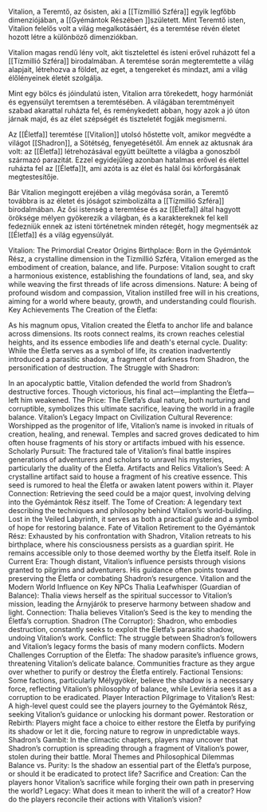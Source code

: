   
Vitalion, a Teremtő, az ősisten, aki a [[Tízmillió Szféra]] egyik legfőbb dimenziójában, a [[Gyémántok Részében ]]született. Mint Teremtő isten, Vitalion felelős volt a világ megalkotásáért, és a teremtése révén életet hozott létre a különböző dimenziókban.

Vitalion magas rendű lény volt, akit tisztelettel és isteni erővel ruházott fel a [[Tízmillió Szféra]] birodalmában. A teremtése során megteremtette a világ alapjait, létrehozva a földet, az eget, a tengereket és mindazt, ami a világ élőlényeinek életét szolgálja.

Mint egy bölcs és jóindulatú isten, Vitalion arra törekedett, hogy harmóniát és egyensúlyt teremtsen a teremtésében. A világában teremtményeit szabad akarattal ruházta fel, és reménykedett abban, hogy azok a jó úton járnak majd, és az élet szépségét és tiszteletét fogják megismerni.

Az [[Életfa]] teremtése [[Vitalion]] utolsó hőstette volt, amikor megvédte a világot [[Shadron]], a Sötétség, fenyegetésétől. Ám ennek az aktusnak ára volt: az [[Életfa]] létrehozásával együtt beültette a világba a gonoszból származó parazitát. Ezzel egyidejűleg azonban hatalmas erővel és élettel ruházta fel az [[Életfa]]t, ami azóta is az élet és halál ősi körforgásának megtestesítője.

Bár Vitalion megingott erejében a világ megóvása során, a Teremtő továbbra is az életet és jóságot szimbolizálta a [[Tízmillió Szféra]] birodalmában. Az ősi istenség a teremtése és az [[Életfa]] által hagyott öröksége mélyen gyökerezik a világban, és a karaktereknek fel kell fedezniük ennek az isteni történetnek minden rétegét, hogy megmentsék az [[Életfa]] és a világ egyensúlyát.

Vitalion: The Primordial Creator
Origins
Birthplace: Born in the Gyémántok Rész, a crystalline dimension in the Tízmillió Szféra, Vitalion emerged as the embodiment of creation, balance, and life.
Purpose: Vitalion sought to craft a harmonious existence, establishing the foundations of land, sea, and sky while weaving the first threads of life across dimensions.
Nature: A being of profound wisdom and compassion, Vitalion instilled free will in his creations, aiming for a world where beauty, growth, and understanding could flourish.
Key Achievements
The Creation of the Életfa:

As his magnum opus, Vitalion created the Életfa to anchor life and balance across dimensions. Its roots connect realms, its crown reaches celestial heights, and its essence embodies life and death's eternal cycle.
Duality: While the Életfa serves as a symbol of life, its creation inadvertently introduced a parasitic shadow, a fragment of darkness from Shadron, the personification of destruction.
The Struggle with Shadron:

In an apocalyptic battle, Vitalion defended the world from Shadron’s destructive forces. Though victorious, his final act—implanting the Életfa—left him weakened.
The Price: The Életfa’s dual nature, both nurturing and corruptible, symbolizes this ultimate sacrifice, leaving the world in a fragile balance.
Vitalion’s Legacy
Impact on Civilization
Cultural Reverence: Worshipped as the progenitor of life, Vitalion’s name is invoked in rituals of creation, healing, and renewal. Temples and sacred groves dedicated to him often house fragments of his story or artifacts imbued with his essence.
Scholarly Pursuit: The fractured tale of Vitalion’s final battle inspires generations of adventurers and scholars to unravel his mysteries, particularly the duality of the Életfa.
Artifacts and Relics
Vitalion’s Seed:
A crystalline artifact said to house a fragment of his creative essence. This seed is rumored to heal the Életfa or awaken latent powers within it.
Player Connection: Retrieving the seed could be a major quest, involving delving into the Gyémántok Rész itself.
The Tome of Creation:
A legendary text describing the techniques and philosophy behind Vitalion’s world-building. Lost in the Veiled Labyrinth, it serves as both a practical guide and a symbol of hope for restoring balance.
Fate of Vitalion
Retirement to the Gyémántok Rész: Exhausted by his confrontation with Shadron, Vitalion retreats to his birthplace, where his consciousness persists as a guardian spirit. He remains accessible only to those deemed worthy by the Életfa itself.
Role in Current Era: Though distant, Vitalion’s influence persists through visions granted to pilgrims and adventurers. His guidance often points toward preserving the Életfa or combating Shadron’s resurgence.
Vitalion and the Modern World
Influence on Key NPCs
Thalia Leafwhisper (Guardian of Balance):
Thalia views herself as the spiritual successor to Vitalion’s mission, leading the Árnyjárók to preserve harmony between shadow and light.
Connection: Thalia believes Vitalion’s Seed is the key to mending the Életfa’s corruption.
Shadron (The Corruptor):
Shadron, who embodies destruction, constantly seeks to exploit the Életfa’s parasitic shadow, undoing Vitalion’s work.
Conflict: The struggle between Shadron’s followers and Vitalion’s legacy forms the basis of many modern conflicts.
Modern Challenges
Corruption of the Életfa: The shadow parasite’s influence grows, threatening Vitalion’s delicate balance. Communities fracture as they argue over whether to purify or destroy the Életfa entirely.
Factional Tensions: Some factions, particularly Mélygyökér, believe the shadow is a necessary force, reflecting Vitalion’s philosophy of balance, while Levitéria sees it as a corruption to be eradicated.
Player Interaction
Pilgrimage to Vitalion’s Rest: A high-level quest could see the players journey to the Gyémántok Rész, seeking Vitalion’s guidance or unlocking his dormant power.
Restoration or Rebirth: Players might face a choice to either restore the Életfa by purifying its shadow or let it die, forcing nature to regrow in unpredictable ways.
Shadron’s Gambit: In the climactic chapters, players may uncover that Shadron’s corruption is spreading through a fragment of Vitalion’s power, stolen during their battle.
Moral Themes and Philosophical Dilemmas
Balance vs. Purity: Is the shadow an essential part of the Életfa’s purpose, or should it be eradicated to protect life?
Sacrifice and Creation: Can the players honor Vitalion’s sacrifice while forging their own path in preserving the world?
Legacy: What does it mean to inherit the will of a creator? How do the players reconcile their actions with Vitalion’s vision?